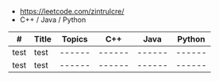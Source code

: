 * https://leetcode.com/zintrulcre/
* C++ / Java / Python

| # | Title | Topics | C++ | Java | Python
| ------ | ------ | ------ | ------ | ------ | ------ |
| test | test | ------ | ------ | ------ | ------ |
| test | test | ------ | ------ | ------ | ------ |
